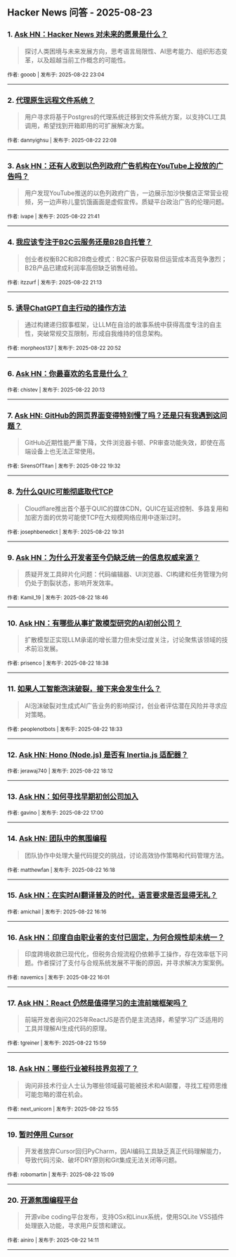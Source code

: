 ## Hacker News 问答 - 2025-08-23


### 1. [Ask HN：Hacker News 对未来的愿景是什么？](https://news.ycombinator.com/item?id=44990995)
> 探讨人类困境与未来发展方向，思考语言局限性、AI思考能力、组织形态变革，以及超越当前工作概念的可能性。

<sub>作者: gooob | 发布于: 2025-08-22 23:04</sub>

---

### 2. [代理原生远程文件系统？](https://news.ycombinator.com/item?id=44990448)
> 用户寻求将基于Postgres的代理系统迁移到文件系统方案，以支持CLI工具调用，希望找到开箱即用的可扩展解决方案。

<sub>作者: dannyighsu | 发布于: 2025-08-22 22:08</sub>

---

### 3. [Ask HN：还有人收到以色列政府广告机构在YouTube上投放的广告吗？](https://news.ycombinator.com/item?id=44990178)
> 用户发现YouTube推送的以色列政府广告，一边展示加沙快餐店正常营业视频，另一边声称儿童饥饿画面是虚假宣传。质疑平台政治广告的伦理问题。

<sub>作者: ivape | 发布于: 2025-08-22 21:41</sub>

---

### 4. [我应该专注于B2C云服务还是B2B自托管？](https://news.ycombinator.com/item?id=44989884)
> 创业者权衡B2C和B2B商业模式：B2C客户获取易但运营成本高竞争激烈；B2B产品已建成利润率高但缺乏销售经验。

<sub>作者: itzzurf | 发布于: 2025-08-22 21:13</sub>

---

### 5. [诱导ChatGPT自主行动的操作方法](https://news.ycombinator.com/item?id=44989659)
> 通过构建递归叙事框架，让LLM在自洽的故事系统中获得高度专注的自主性，突破常规交互限制，形成自我维持的信息架构。

<sub>作者: morpheos137 | 发布于: 2025-08-22 20:52</sub>

---

### 6. [Ask HN：你最喜欢的名言是什么？](https://news.ycombinator.com/item?id=44989259)

<sub>作者: chistev | 发布于: 2025-08-22 20:13</sub>

---

### 7. [Ask HN: GitHub的网页界面变得特别慢了吗？还是只有我遇到这问题？](https://news.ycombinator.com/item?id=44988854)
> GitHub近期性能严重下降，文件浏览器卡顿、PR审查功能失效，即使在高端设备上也无法正常使用。

<sub>作者: SirensOfTitan | 发布于: 2025-08-22 19:32</sub>

---

### 8. [为什么QUIC可能彻底取代TCP](https://news.ycombinator.com/item?id=44988847)
> Cloudflare推出首个基于QUIC的媒体CDN，QUIC在延迟控制、多路复用和加密方面的优势可能使TCP在大规模网络应用中逐渐过时。

<sub>作者: josephbenedict | 发布于: 2025-08-22 19:31</sub>

---

### 9. [Ask HN：为什么开发者至今仍缺乏统一的信息权威来源？](https://news.ycombinator.com/item?id=44988247)
> 质疑开发工具碎片化问题：代码编辑器、UI浏览器、CI构建和任务管理为何仍处于割裂状态，影响开发效率。

<sub>作者: Kamil_19 | 发布于: 2025-08-22 18:46</sub>

---

### 10. [Ask HN：有哪些从事扩散模型研究的AI初创公司？](https://news.ycombinator.com/item?id=44988131)
> 扩散模型正实现LLM承诺的增长潜力但未受过度关注，讨论聚焦该领域的技术前沿发展。

<sub>作者: prisenco | 发布于: 2025-08-22 18:38</sub>

---

### 11. [如果人工智能泡沫破裂，接下来会发生什么？](https://news.ycombinator.com/item?id=44988062)
> AI泡沫破裂对生成式AI广告业务的影响探讨，创业者评估潜在风险并寻求应对策略。

<sub>作者: peoplenotbots | 发布于: 2025-08-22 18:33</sub>

---

### 12. [Ask HN: Hono (Node.js) 是否有 Inertia.js 适配器？](https://news.ycombinator.com/item?id=44987758)

<sub>作者: jerawaj740 | 发布于: 2025-08-22 18:12</sub>

---

### 13. [Ask HN：如何寻找早期初创公司加入](https://news.ycombinator.com/item?id=44986911)

<sub>作者: gavino | 发布于: 2025-08-22 17:00</sub>

---

### 14. [Ask HN: 团队中的氛围编程](https://news.ycombinator.com/item?id=44986408)
> 团队协作中处理大量代码提交的挑战，讨论高效协作策略和代码管理方法。

<sub>作者: matthewfan | 发布于: 2025-08-22 16:18</sub>

---

### 15. [Ask HN：在实时AI翻译普及的时代，语言要求是否显得无礼？](https://news.ycombinator.com/item?id=44986368)

<sub>作者: amichail | 发布于: 2025-08-22 16:16</sub>

---

### 16. [Ask HN：印度自由职业者的支付已固定，为何合规性却未统一？](https://news.ycombinator.com/item?id=44986188)
> 印度跨境收款已现代化，但税务合规流程仍依赖手工操作，存在效率低下问题。作者探讨了支付与合规系统发展不平衡的原因，并寻求解决方案案例。

<sub>作者: navemics | 发布于: 2025-08-22 16:01</sub>

---

### 17. [Ask HN：React 仍然是值得学习的主流前端框架吗？](https://news.ycombinator.com/item?id=44986157)
> 前端开发者询问2025年ReactJS是否仍是主流选择，希望学习广泛适用的工具并理解AI生成代码的原理。

<sub>作者: tgreiner | 发布于: 2025-08-22 15:59</sub>

---

### 18. [Ask HN：哪些行业被科技界忽视了？](https://news.ycombinator.com/item?id=44986108)
> 询问非技术行业人士认为哪些领域最可能被技术和AI颠覆，寻找工程师思维可能忽略的潜在机会。

<sub>作者: next_unicorn | 发布于: 2025-08-22 15:55</sub>

---

### 19. [暂时停用 Cursor](https://news.ycombinator.com/item?id=44985565)
> 开发者放弃Cursor回归PyCharm，因AI编码工具缺乏真正代码理解能力，导致代码污染、破坏DRY原则和Git集成无法关闭等问题。

<sub>作者: robomartin | 发布于: 2025-08-22 15:09</sub>

---

### 20. [开源氛围编程平台](https://news.ycombinator.com/item?id=44984919)
> 开源vibe coding平台发布，支持OSx和Linux系统，使用SQLite VSS插件处理嵌入功能，寻求用户反馈和建议。

<sub>作者: ainiro | 发布于: 2025-08-22 14:11</sub>

---

